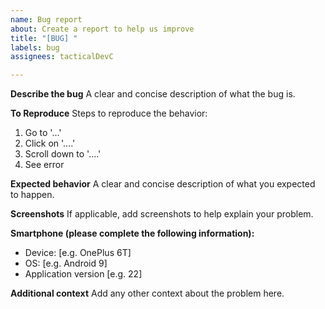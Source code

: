 ```yaml
---
name: Bug report
about: Create a report to help us improve
title: "[BUG] "
labels: bug
assignees: tacticalDevC

---
```


**Describe the bug**
A clear and concise description of what the bug is.

**To Reproduce**
Steps to reproduce the behavior:
1. Go to '...'
2. Click on '....'
3. Scroll down to '....'
4. See error

**Expected behavior**
A clear and concise description of what you expected to happen.

**Screenshots**
If applicable, add screenshots to help explain your problem.

**Smartphone (please complete the following information):**
 - Device: [e.g. OnePlus 6T]
 - OS: [e.g. Android 9]
 - Application version [e.g. 22]

**Additional context**
Add any other context about the problem here.
